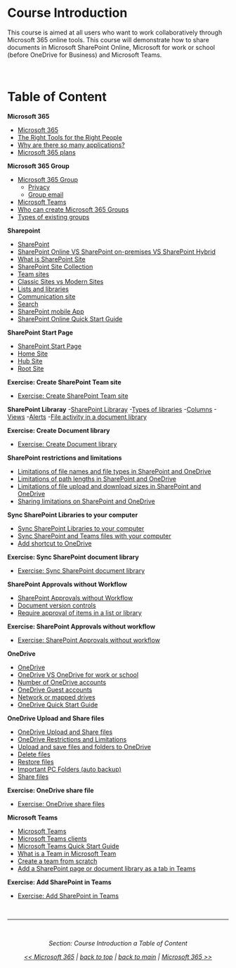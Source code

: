 <a id="top" />

# Course Introduction

This course is aimed at all users who want to work collaboratively through Microsoft 365 online tools. This course will demonstrate how to share documents in Microsoft SharePoint Online, Microsoft for work or school (before OneDrive for Business) and Microsoft Teams.


<br/>

# Table of Content


**Microsoft 365**
- [Microsoft 365](./Microsoft365.md#microsoft-365)
- [The Right Tools for the Right People](./Microsoft365.md#the-right-tools-for-the-right-people)
- [Why are there so many applications?](./Microsoft365.md#why-are-there-so-many-applications)
- [Microsoft 365 plans](./Microsoft365.md#microsoft-365-plans)


**Microsoft 365 Group**
- [Microsoft 365 Group](./Microsoft365Group.md#microsoft-365-group-1)
    - [Privacy](./Microsoft365Group.md#privacy)
    - [Group email](./Microsoft365Group.md#group-email)
- [Microsoft Teams](./Microsoft365Group.md#microsoft-teams)
- [Who can create Microsoft 365 Groups](./Microsoft365Group.md#who-can-create-microsoft-365-groups)
- [Types of existing groups](./Microsoft365Group.md#types-of-existing-groups)



**Sharepoint**
- [SharePoint](./SharePoint.md#sharepoint)
- [SharePoint Online VS SharePoint on-premises VS SharePoint Hybrid](./SharePoint.md#sharepoint-online-vs-sharepoint-on-premises-vs-sharepoint-hybrid)
- [What is SharePoint Site](./SharePoint.md#what-is-sharepoint-site)
- [SharePoint Site Collection](./SharePoint.md#sharePoint-site-collection)
- [Team sites](./SharePoint.md#team-sites)
- [Classic Sites vs Modern Sites](./SharePoint.md#classic-sites-vs-modern-sites)
- [Lists and libraries](./SharePoint.md#lists-and-libraries)
- [Communication site](./SharePoint.md#communication-site)
- [Search](./SharePoint.md#search)
- [SharePoint mobile App](./SharePoint.md#sharepoint-mobile-app)
- [SharePoint Online Quick Start Guide](./SharePoint.md#sharepoint-online-quick-start-guide)


**SharePoint Start Page**
- [SharePoint Start Page](./SharePointStartPage.md#sharepoint-start-page)
- [Home Site](./SharePointStartPage.md#home-site)
- [Hub Site](./SharePointStartPage.md#hub-site)
- [Root Site](./SharePointStartPage.md#root-site)


**Exercise: Create SharePoint Team site**
- [Exercise: Create SharePoint Team site](./SharePointExecCreateSharePointTeamSite.md)


**SharePoint Libraray**
-[SharePoint Libraray](./SharePointLibraries.md#sharepoint-library)
-[Types of libraries](./SharePointLibraries.md#types-of-libraries)
-[Columns](./SharePointLibraries.md#columns)
-[Views](./SharePointLibraries.md#views)
-[Alerts](./SharePointLibraries.md#alerts)
-[File activity in a document library](./SharePointLibraries.md#file-activity-in-a-document-library)


**Exercise: Create Document library**
- [Exercise: Create Document library](./SharePointExecCreateSharePointLibrary.md)


**SharePoint restrictions and limitations**
- [Limitations of file names and file types in SharePoint and OneDrive](./SharePointRestrictionsLimitations.md#limitations-of-file-names-and-file-types-in-sharepoint-and-onedrive)
- [Limitations of path lengths in SharePoint and OneDrive](./SharePointRestrictionsLimitations.md#limitations-of-path-lengths-in-sharepoint-and-onedrive)
- [Limitations of file upload and download sizes in SharePoint and OneDrive](./SharePointRestrictionsLimitations.md#limitations-of-file-upload-and-download-sizes-in-sharepoint-and-onedrive)
- [Sharing limitations on SharePoint and OneDrive](./SharePointRestrictionsLimitations.md#sharing-limitations-on-sharepoint-and-onedrive)


**Sync SharePoint Libraries to your computer**
- [Sync SharePoint Libraries to your computer](./SharePointLibrariesSync.md#sharepoint-libraries-and-onedrive)
- [Sync SharePoint and Teams files with your computer](./SharePointLibrariesSync.md#sync-sharepoint-and-teams-files-with-your-computer)
- [Add shortcut to OneDrive](./SharePointLibrariesSync.md#add-shortcut-to-onedrive)


**Exercise: Sync SharePoint document library**
- [Exercise: Sync SharePoint document library](./CreateSharePointLibrarySync.md)


**SharePoint Approvals without Workflow**
- [SharePoint Approvals without Workflow](./SharePointApprovalsWithoutWorkflow.md)
- [Document version controls](./SharePointApprovalsWithoutWorkflow.md#document-version-controls)
- [Require approval of items in a list or library](./SharePointApprovalsWithoutWorkflow.md#require-approval-of-items-in-a-list-or-library)


**Exercise: SharePoint Approvals without workflow**
- [Exercise: SharePoint Approvals without workflow](./SharePointApprovalsWithoutWorkflow.md)


**OneDrive**
- [OneDrive](./OneDrive.md#onedrive)
- [OneDrive VS OneDrive for work or school](./OneDrive.md#onedrive-vs-onedrive-for-work-or-school)
- [Number of OneDrive accounts](./OneDrive.md#number-of-onedrive-accounts)
- [OneDrive Guest accounts](./OneDrive.md#onedrive-guest-accounts)
- [Network or mapped drives](./OneDrive.md#network-or-mapped-drives)
- [OneDrive Quick Start Guide](./OneDrive.md#onedrive-quick-start-guide)


**OneDrive Upload and Share files**
- [OneDrive Upload and Share files](./OneDriveUploadAndShareFiles.md#onedrive-upload-and-share-files)
- [OneDrive Restrictions and Limitations](./OneDriveUploadAndShareFiles.md#onedrive-restrictions-and-limitations)
- [Upload and save files and folders to OneDrive](./OneDriveUploadAndShareFiles.md#upload-and-save-files-and-folders-to-onedrive)
- [Delete files](./OneDriveUploadAndShareFiles.md#delete-files)
- [Restore files](./OneDriveUploadAndShareFiles.md#restore-files)
- [Important PC Folders (auto backup)](./OneDriveUploadAndShareFiles.md#important-pc-folders-auto-backup)
- [Share files](./OneDriveUploadAndShareFiles.md#share-files)


**Exercise: OneDrive share file**
- [Exercise: OneDrive share files](./OneDriveExecOneDriveShareFiles.md)


**Microsoft Teams**
- [Microsoft Teams](./MicrosoftTeams.md#microsoft-teams)
- [Microsoft Teams clients](./MicrosoftTeams.md#microsoft-teams-clients)
- [Microsoft Teams Quick Start Guide](./MicrosoftTeams.md#microsoft-teams-quick-start-guide)
- [What is a Team in Microsoft Team](./MicrosoftTeams.md#what-is-a-team-in-microsoft-team)
- [Create a team from scratch](./MicrosoftTeams.md#create-a-team-from-scratch)
- [Add a SharePoint page or document library as a tab in Teams](./MicrosoftTeams.md#add-a-sharepoint-page-or-document-library-as-a-tab-in-teams)


**Exercise: Add SharePoint in Teams**
- [Exercise: Add SharePoint in Teams](./MicrosoftTeamsExecAddSharePointInTeams.md)

<br/>

---

<br/>

<div style="font-style: italic; text-align: center;" markdown="1">

Section: Course Introduction a Table of Content

[<< Microsoft 365](../README.md) | [back to top](#top)  | [back to main](../README.md)  |  [Microsoft 365 >>](./Microsoft365.md)

</div>
